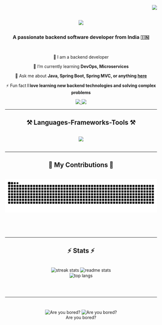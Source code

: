 <img align="right" src="https://visitor-badge.laobi.icu/badge?page_id=Rohitbiradar12.Rohitbiradar12" />

<h1 align="center">
    <img src="https://readme-typing-svg.herokuapp.com/?font=Righteous&size=35&center=true&vCenter=true&width=500&height=70&duration=4000&lines=Hi+There!+👋;+I'm+Rohit+Biradar!;" />
</h1>

<h3 align="center">A passionate backend software developer from India 🇮🇳</h3>

<br/>

<div align="center">
 
 🔭 I am a backend developer

 🌱 I’m currently learning **DevOps, Microservices**

 💬 Ask me about **Java, Spring Boot, Spring MVC, or anything [here](https://github.com/Rohitbiradar12/Rohitbiradar12/issues)**

 ⚡ Fun fact **I love learning new backend technologies and solving complex problems**
</div>

 
<div align="center"> 
  <a href="mailto:rohitbiradar394@gmail.com">
    <img src="https://img.shields.io/badge/Gmail-333333?style=for-the-badge&logo=gmail&logoColor=red" />
  </a>
  <a href="https://www.linkedin.com/in/rohit-biradar-46b53a245/" target="_blank">
    <img src="https://img.shields.io/badge/LinkedIn-0077B5?style=for-the-badge&logo=linkedin&logoColor=white" target="_blank" />
  </a>
</div>

<hr/>

<h2 align="center">⚒️ Languages-Frameworks-Tools ⚒️</h2>
<br/>
<div align="center">
    <img src="https://skillicons.dev/icons?i=java,spring,html,css,javascript,docker,aws,azure,git,github,jenkins,postgresql,mysql,bootstrap,thymeleaf,nodejs,hibernate,nginx" /><br>
</div>

<br/>
<hr/>

<div align="center">
  <h2>🐍 My Contributions 🐍</h2>
  <br>
  <img alt="snake eating my contributions" src="https://raw.githubusercontent.com/Rohitbiradar12/Rohitbiradar12/output/github-contribution-grid-snake.svg" />
  
  <br/><br/><br/>
</div>

<hr/>

<h2 align="center">⚡ Stats ⚡</h2>
<br>
<div align=center>
  <img width=390 src="https://github-readme-streak-stats-salesp07.vercel.app/?user=Rohitbiradar12&count_private=true&theme=react&border_radius=10" alt="streak stats"/>
  <img width=390 src="https://github-readme-stats-salesp07.vercel.app/api?username=Rohitbiradar12&count_private=true&show_icons=true&theme=react&rank_icon=github&border_radius=10" alt="readme stats" />
  <br/>
  <img width=325 align="center" src="https://github-readme-stats-salesp07.vercel.app/api/top-langs/?username=Rohitbiradar12&hide=HTML&langs_count=8&layout=compact&theme=react&border_radius=10&size_weight=0.5&count_weight=0.5&exclude_repo=github-readme-stats" alt="top langs" />
</div>

<br/><br/>

<hr/>

<br/>

<div align="center" style="padding: 10px;">
    <a href='https://tictactoerohit1.netlify.app/' target='_blank' style="text-decoration: none;">
        <div class="icon-container">
            <!-- Default icon for light mode -->
            <img src='https://github.com/user-attachments/assets/24dea00c-361c-42fc-b3d4-d2ff895da1eb' alt='Are you bored?' class="icon-light" style="width: 150px; height: auto;" />
            <!-- Alternative icon for dark mode -->
            <img src='https://github.com/user-attachments/assets/white-icon-url.png' alt='Are you bored?' class="icon-dark" style="width: 150px; height: auto;" />
            <div class="icon-text">Are you bored?</div>
        </div>
    </a>
</div>


<br/>
